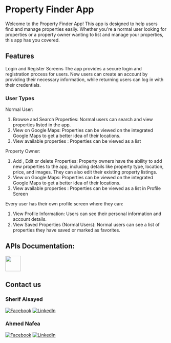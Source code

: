 # Property Finder App
Welcome to the Property Finder App! This app is designed to help users find and manage properties easily. Whether you're a normal user looking for properties or a property owner wanting to list and manage your properties, this app has you covered.

## Features
Login and Register Screens
The app provides a secure login and registration process for users. New users can create an account by providing their necessary information, while returning users can log in with their credentials.

### User Types
Normal User:

1. Browse and Search Properties: Normal users can search and view properties listed in the app.
2. View on Google Maps: Properties can be viewed on the integrated Google Maps to get a better idea of their locations.
3. View available properties : Properties can be viewed  as a list 

Property Owner:
1. Add , Edit or delete Properties: Property owners have the ability to add new properties to the app, including details like property type, location, price, and images. They can also edit their existing property listings.
2. View on Google Maps: Properties can be viewed on the integrated Google Maps to get a better idea of their locations.
3. View available properties : Properties can be viewed  as a list in
Profile Screen

Every user has their own profile screen where they can:

1. View Profile Information: Users can see their personal information and account details.
2. View Saved Properties (Normal Users): Normal users can see a list of properties they have saved or marked as favorites.

## APIs Documentation:
 [<img src="https://www.pngall.com/wp-content/uploads/2016/05/Click-Here-PNG-Images.png" height="48"/>](https://app.swaggerhub.com/apis/ahmednafea/property_finder/1.0.0)

## Contact us
 
### Sherif Alsayed 
[![Facebook](https://img.shields.io/badge/Facebook-%231877F2.svg?logo=Facebook&logoColor=white)](https://www.facebook.com/sherifhasan25/) [![LinkedIn](https://img.shields.io/badge/LinkedIn-%230077B5.svg?logo=linkedin&logoColor=white)](https://www.linkedin.com/in/sherif-alsayed/)

### Ahmed Nafea
[![Facebook](https://img.shields.io/badge/Facebook-%231877F2.svg?logo=Facebook&logoColor=white)](https://facebook.com/ahmednafea1997) [![LinkedIn](https://img.shields.io/badge/LinkedIn-%230077B5.svg?logo=linkedin&logoColor=white)](https://linkedin.com/in/a7mednafe3)
